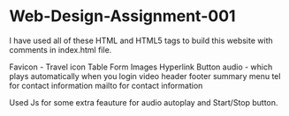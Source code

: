 # Web-Design-Assignment-001

I have used all of these HTML and HTML5 tags to build this website with comments in index.html file.

Favicon - Travel icon
Table 
Form
Images
Hyperlink
Button
audio - which plays automatically when you login
video
header
footer
summary
menu
tel for contact information
mailto for contact information

Used Js for some extra feauture for audio autoplay and Start/Stop button.
